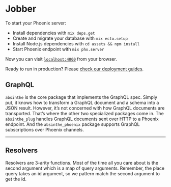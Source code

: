 # Jobber

To start your Phoenix server:

- Install dependencies with `mix deps.get`
- Create and migrate your database with `mix ecto.setup`
- Install Node.js dependencies with `cd assets && npm install`
- Start Phoenix endpoint with `mix phx.server`

Now you can visit [`localhost:4000`](http://localhost:4000) from your browser.

Ready to run in production? Please [check our deployment guides](https://hexdocs.pm/phoenix/deployment.html).

## GraphQL

`absinthe` is the core package that implements the GraphQL spec. Simply put, it knows how to transform a GraphQL document and a schema into a JSON result. However, it’s not concerned with how GraphQL documents are transported. That’s where the other two specialized packages come in. The `absinthe_plug` handles GraphQL documents sent over HTTP to a Phoenix endpoint. And the `absinthe_phoenix` package supports GraphQL subscriptions over Phoenix channels.

---

## Resolvers

Resolvers are 3-arity functions. Most of the time all you care about is the second argument which is a map of query arguments. Remember, the place query takes an id argument, so we pattern match the second argument to get the id.
